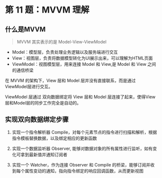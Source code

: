 # 第 11 题：MVVM 理解

## 什么是MVVM

> MVVM 其实表示的是 Model-View-ViewModel

* Model：模型层，负责处理业务逻辑以及服务端进行交互
* View：视图层，负责将数据模型转化为UI展示出来，可以理解为HTML页面
* ViewModel：视图模型层，用来连接 Model 和 View,是 Model 和 View 之间的通信桥梁

在 MVVM 的架构下，View 层和 Model 层并没有直接联系，而是通过ViewModel层进行交互。

ViewModel 层通过 双向数据绑定将 View 层和 Model 层连接了起来，使得View层和Model层的同步工作完全是自动的。

## 实现双向数据绑定步骤

1. 实现一个指令解析器 Compile，对每个元素节点的指令进行扫描和解析，根据指令模板替换数据，以及绑定相应的更新函数

2. 实现一个数据监听器 Observer, 能够对数据对象的所有属性进行监听，如有变化可拿到最新值并通知订阅者

3. 实现一个 Watcher，作为连接 Observer 和 Compile 的桥梁，能够订阅并收到每个属性变动的通知，指向指令绑定的响应回调函数，从而更新视图